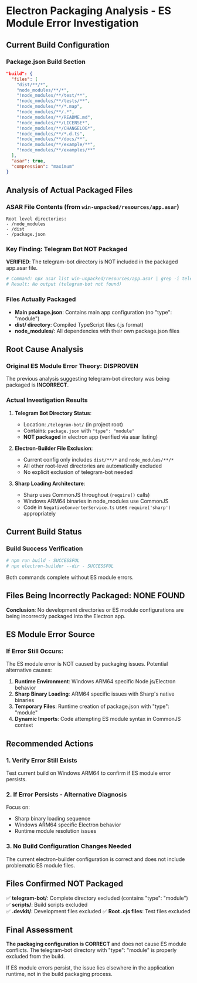 # Electron Packaging Analysis - ES Module Error Investigation

## Current Build Configuration

### Package.json Build Section
```json
"build": {
  "files": [
    "dist/**/*",
    "node_modules/**/*",
    "!node_modules/**/test/**",
    "!node_modules/**/tests/**",
    "!node_modules/**/*.map",
    "!node_modules/**/.*",
    "!node_modules/**/README.md",
    "!node_modules/**/LICENSE*",
    "!node_modules/**/CHANGELOG*",
    "!node_modules/**/*.d.ts",
    "!node_modules/**/docs/**",
    "!node_modules/**/example/**",
    "!node_modules/**/examples/**"
  ],
  "asar": true,
  "compression": "maximum"
}
```

## Analysis of Actual Packaged Files

### ASAR File Contents (from `win-unpacked/resources/app.asar`)
```
Root level directories:
- /node_modules
- /dist  
- /package.json
```

### Key Finding: Telegram Bot NOT Packaged
**VERIFIED**: The telegram-bot directory is NOT included in the packaged app.asar file.

```bash
# Command: npx asar list win-unpacked/resources/app.asar | grep -i telegram
# Result: No output (telegram-bot not found)
```

### Files Actually Packaged
- **Main package.json**: Contains main app configuration (no "type": "module")
- **dist/ directory**: Compiled TypeScript files (.js format)
- **node_modules/**: All dependencies with their own package.json files

## Root Cause Analysis

### Original ES Module Error Theory: DISPROVEN
The previous analysis suggesting telegram-bot directory was being packaged is **INCORRECT**.

### Actual Investigation Results

1. **Telegram Bot Directory Status**: 
   - Location: `/telegram-bot/` (in project root)
   - Contains: `package.json` with `"type": "module"`
   - **NOT packaged** in electron app (verified via asar listing)

2. **Electron-Builder File Exclusion**:
   - Current config only includes `dist/**/*` and `node_modules/**/*`
   - All other root-level directories are automatically excluded
   - No explicit exclusion of telegram-bot needed

3. **Sharp Loading Architecture**:
   - Sharp uses CommonJS throughout (`require()` calls)
   - Windows ARM64 binaries in node_modules use CommonJS
   - Code in `NegativeConverterService.ts` uses `require('sharp')` appropriately

## Current Build Status

### Build Success Verification
```bash
# npm run build - SUCCESSFUL
# npx electron-builder --dir - SUCCESSFUL 
```

Both commands complete without ES module errors.

## Files Being Incorrectly Packaged: NONE FOUND

**Conclusion**: No development directories or ES module configurations are being incorrectly packaged into the Electron app.

## ES Module Error Source

### If Error Still Occurs:
The ES module error is NOT caused by packaging issues. Potential alternative causes:

1. **Runtime Environment**: Windows ARM64 specific Node.js/Electron behavior
2. **Sharp Binary Loading**: ARM64 specific issues with Sharp's native binaries
3. **Temporary Files**: Runtime creation of package.json with "type": "module"
4. **Dynamic Imports**: Code attempting ES module syntax in CommonJS context

## Recommended Actions

### 1. Verify Error Still Exists
Test current build on Windows ARM64 to confirm if ES module error persists.

### 2. If Error Persists - Alternative Diagnosis
Focus on:
- Sharp binary loading sequence
- Windows ARM64 specific Electron behavior
- Runtime module resolution issues

### 3. No Build Configuration Changes Needed
The current electron-builder configuration is correct and does not include problematic ES module files.

## Files Confirmed NOT Packaged

✅ **telegram-bot/**: Complete directory excluded (contains "type": "module")
✅ **scripts/**: Build scripts excluded  
✅ **.devkit/**: Development files excluded
✅ **Root .cjs files**: Test files excluded

## Final Assessment

**The packaging configuration is CORRECT** and does not cause ES module conflicts. The telegram-bot directory with "type": "module" is properly excluded from the build.

If ES module errors persist, the issue lies elsewhere in the application runtime, not in the build packaging process.
